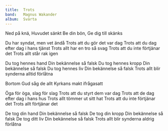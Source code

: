 ```yaml
---
title:  Trots
band:   Magnus Wakander
album:  Svärta
---
```


Ned på knä, Huvudet sänkt
Be din bön, Ge dig till skänks

Du har syndat, men vet ändå
Trots att du gör det var dag
Trots att du dag efter dag i hans tjänst
Trots allt har en tro så svag
Trots att du inte förtjänar det 
Trots allt står rak igen

Du tog hennes hand
Din bekännelse så falsk
Du tog hennes kropp
Din bekännelse så falsk
Du tog hennes liv
Din bekännelse så falsk
Trots allt blir synderna alltid förlåtna

Bortom Gud såg de allt
Kyrkans makt ifrågasatt

Öga för öga, slag för slag
Trots att du styrt dem var dag
Trots att de dag efter dag i hans hus
Trots allt tömmer ut sitt hat
Trots att du inte förtjänar det
Trots allt förtjänar det

De tog din hand
Din bekännelse så falsk
De tog din kropp
Din bekännelse så falsk
De tog ditt liv
Din bekännelse så falsk
Trots allt blir synderna aldrig förlåtna